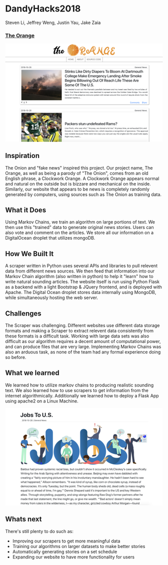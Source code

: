 # DandyHacks2018
Steven Li, Jeffrey Weng, Justin Yau, Jake Zaia <br>
<b><h3>[The Orange](http://theorange.me/home) </h3></b>
![alt text](theOrangeImages/orange01.png "page01")

<h2>Inspiration</h2>
  <p>The Onion and "fake news" inspired this project. Our project name, The Orange, as well as being a parody of "The Onion", comes from an old English phrase, a Clockwork Orange. A Clockwork Orange appears normal and natural on the outside but is bizzare and mechanical on the inside. Similarly, our website that appears to be news is completely randomly generated by computers, using sources such as The Onion as training data.</p>

  <h2>What it Does</h2>
  <p>Using Markov Chains, we train an algorithm on large portions of text. We then use this "trained" data to generate original news stories. Users can also vote and comment on the articles. We store all our information on a DigitalOcean droplet that utilizes mongoDB.</p>

  <h2>How We Built It</h2>
  <p>A scraper written in Python uses several APIs and libraries to pull relevent data from different news sources. We then feed that information into our Markov Chain algorithm (also written in python) to help it "learn" how to write natural sounding articles. The website itself is run using Python Flask as a backend with a light Bootstrap & JQuery frontend, and is deployed with Apache. The Digital Ocean droplet stores data internally using MongoDB, while simultaneously hosting the web server.
  </p>

  <h2>Challenges</h2>
  <p>The Scraper was challenging. Different websites use different data storage formats and making a Scraper to extract relevent data consistently from these formats is a difficult task. Working with large data sets was also difficult as our algorithm requires a decent amount of computational power, and can produce files that are very large. Implementing Markov Chains was also an arduous task, as none of the team had any formal experience doing so before.</p>

  <h2>What we learned</h2>
  <p>We learned how to utilize markov chains to producing realistic sounding text. We also learned how to use scrapers to get information from the internet algorithmically. Additionally we learned how to deploy a Flask App using apache2 on a Linux Machine.</p>

![alt text](theOrangeImages/orange02.png "page02")

  <h2>Whats next</h2>
  <p>There's still plenty to do such as:
    <ul>
      <li>
        Improving our scrapers to get more meaningful data
      </li>
      <li>
        Training our algorithms on larger datasets to make better stories
      </li>
      <li>
        Automatically generating stories on a set schedule
      </li>
      <li>
        Expanding our website to have more functionality for users
      </li>
    </ul>
  </p>


